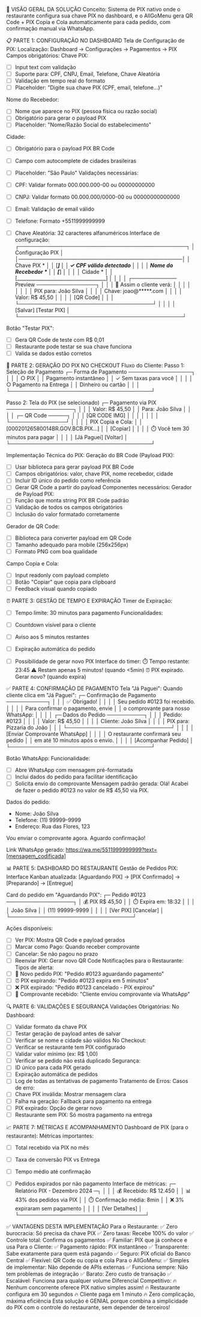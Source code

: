 
🎯 VISÃO GERAL DA SOLUÇÃO
Conceito:
Sistema de PIX nativo onde o restaurante configura sua chave PIX no dashboard, e o AllGoMenu gera QR Code + PIX Copia e Cola automaticamente para cada pedido, com confirmação manual via WhatsApp.

📋 PARTE 1: CONFIGURAÇÃO NO DASHBOARD
Tela de Configuração de PIX:
Localização: Dashboard → Configurações → Pagamentos → PIX
Campos obrigatórios:
Chave PIX:
- [ ] Input text com validação
- [ ] Suporte para: CPF, CNPJ, Email, Telefone, Chave Aleatória
- [ ] Validação em tempo real do formato
- [ ] Placeholder: "Digite sua chave PIX (CPF, email, telefone...)"

Nome do Recebedor:
- [ ] Nome que aparece no PIX (pessoa física ou razão social)
- [ ] Obrigatório para gerar o payload PIX
- [ ] Placeholder: "Nome/Razão Social do estabelecimento"

Cidade:
- [ ] Obrigatório para o payload PIX BR Code
- [ ] Campo com autocomplete de cidades brasileiras
- [ ] Placeholder: "São Paulo"
Validações necessárias:
- [ ] CPF: Validar formato 000.000.000-00 ou 00000000000
- [ ] CNPJ: Validar formato 00.000.000/0000-00 ou 00000000000000
- [ ] Email: Validação de email válido
- [ ] Telefone: Formato +5511999999999
- [ ] Chave Aleatória: 32 caracteres alfanuméricos
Interface de configuração:
┌─────────────────────────────────────────────┐
│           Configuração PIX                 │
│────────────────────────────────────────────│
│ Chave PIX *                                │
│ [_____________________________________]     │
│ ✓ CPF válido detectado                     │
│                                            │
│ Nome do Recebedor *                        │
│ [_____________________________________]     │
│                                            │
│ Cidade *                                   │
│ [_____________________________________]     │
│                                            │
│ ┌──────────── Preview ────────────────┐    │
│ │ 📱 Assim o cliente verá:            │    │
│ │                                    │    │
│ │ PIX para: João Silva               │    │
│ │ Chave: joao@*****.com              │    │
│ │ Valor: R$ 45,50                    │    │
│ │ [QR Code]                          │    │
│ └────────────────────────────────────┘    │
│                                            │
│ [Salvar]   [Testar PIX]                   │
└────────────────────────────────────────────┘



Botão "Testar PIX":
- [ ] Gera QR Code de teste com R$ 0,01
- [ ] Restaurante pode testar se sua chave funciona
- [ ] Valida se dados estão corretos

📱 PARTE 2: GERAÇÃO DO PIX NO CHECKOUT
Fluxo do Cliente:
Passo 1: Seleção de Pagamento
┌─ Forma de Pagamento ─────────────────┐
│                                      │
│ ○ PIX                               │
│   Pagamento instantâneo              │
│   ✓ Sem taxas para você             │
│                                      │
│ ○ Pagamento na Entrega              │
│   Dinheiro ou cartão                 │
│                                      │
└──────────────────────────────────────┘

Passo 2: Tela do PIX (se selecionado)
┌─ Pagamento via PIX ──────────────────┐
│                                      │
│ Valor: R$ 45,50                     │
│ Para: João Silva                     │
│                                      │
│ ┌─ QR Code ─────┐                   │
│ │ [QR CODE IMG] │                   │
│ │               │                   │
│ └───────────────┘                   │
│                                      │
│ PIX Copia e Cola:                   │
│ [00020126580014BR.GOV.BCB.PIX...]   │
│ [Copiar]                            │
│                                      │
│ ⏱️ Você tem 30 minutos para pagar   │
│                                      │
│ [Já Paguei] [Voltar]                │
└──────────────────────────────────────┘

Implementação Técnica do PIX:
Geração do BR Code (Payload PIX):
- [ ] Usar biblioteca para gerar payload PIX BR Code
- [ ] Campos obrigatórios: valor, chave PIX, nome recebedor, cidade
- [ ] Incluir ID único do pedido como referência
- [ ] Gerar QR Code a partir do payload
Componentes necessários:
Gerador de Payload PIX:
- [ ] Função que monta string PIX BR Code padrão
- [ ] Validação de todos os campos obrigatórios
- [ ] Inclusão do valor formatado corretamente

Gerador de QR Code:
- [ ] Biblioteca para converter payload em QR Code
- [ ] Tamanho adequado para mobile (256x256px)
- [ ] Formato PNG com boa qualidade

Campo Copia e Cola:
- [ ] Input readonly com payload completo
- [ ] Botão "Copiar" que copia para clipboard
- [ ] Feedback visual quando copiado

⏰ PARTE 3: GESTÃO DE TEMPO E EXPIRAÇÃO
Timer de Expiração:
- [ ] Tempo limite: 30 minutos para pagamento
Funcionalidades:
- [ ] Countdown visível para o cliente
- [ ] Aviso aos 5 minutos restantes
- [ ] Expiração automática do pedido
- [ ] Possibilidade de gerar novo PIX
Interface do timer:
⏱️ Tempo restante: 23:45
⚠️ Restam apenas 5 minutos! (quando <5min)
⏰ PIX expirado. Gerar novo? (quando expira)


✅ PARTE 4: CONFIRMAÇÃO DE PAGAMENTO
Tela "Já Paguei":
Quando cliente clica em "Já Paguei":
┌─ Confirmação de Pagamento ───────────┐
│                                      │
│ ✅ Obrigado!                        │
│                                      │
│ Seu pedido #0123 foi recebido.      │
│                                      │
│ Para confirmar o pagamento, envie    │
│ o comprovante para nosso WhatsApp:   │
│                                      │
│ ┌─ Dados do Pedido ──────────┐      │
│ │ Pedido: #0123              │      │
│ │ Valor: R$ 45,50            │      │
│ │ Cliente: João Silva        │      │
│ │ PIX para: Pizzaria do João │      │
│ └────────────────────────────┘      │
│                                      │
│ [Enviar Comprovante WhatsApp]       │
│                                      │
│ O restaurante confirmará seu pedido  │
│ em até 10 minutos após o envio.     │
│                                      │
│ [Acompanhar Pedido]                 │
└──────────────────────────────────────┘

Botão WhatsApp:
Funcionalidade:
- [ ] Abre WhatsApp com mensagem pré-formatada
- [ ] Inclui dados do pedido para facilitar identificação
- [ ] Solicita envio do comprovante
Mensagem padrão gerada:
Olá! Acabei de fazer o pedido #0123 no valor de R$ 45,50 via PIX.

Dados do pedido:
- Nome: João Silva
- Telefone: (11) 99999-9999
- Endereço: Rua das Flores, 123

Vou enviar o comprovante agora. Aguardo confirmação!

Link WhatsApp gerado: https://wa.me/5511999999999?text=[mensagem_codificada]

📊 PARTE 5: DASHBOARD DO RESTAURANTE
Gestão de Pedidos PIX:
Interface Kanban atualizada:
[Aguardando PIX] → [PIX Confirmado] → [Preparando] → [Entregue]

Card do pedido em "Aguardando PIX":
┌─ Pedido #0123 ──────────────────┐
│ 💰 PIX R$ 45,50                │
│ ⏱️ Expira em: 18:32            │
│                                 │
│ João Silva                      │
│ (11) 99999-9999                │
│                                 │
│ [Ver PIX] [Cancelar]           │
└─────────────────────────────────┘

Ações disponíveis:
- [ ] Ver PIX: Mostra QR Code e payload gerados
- [ ] Marcar como Pago: Quando receber comprovante
- [ ] Cancelar: Se não pagou no prazo
- [ ] Reenviar PIX: Gerar novo QR Code
Notificações para o Restaurante:
Tipos de alerta:
- [ ] 🔔 Novo pedido PIX: "Pedido #0123 aguardando pagamento"
- [ ] ⏰ PIX expirando: "Pedido #0123 expira em 5 minutos"
- [ ] ❌ PIX expirado: "Pedido #0123 cancelado - PIX expirou"
- [ ] 📱 Comprovante recebido: "Cliente enviou comprovante via WhatsApp"

🔍 PARTE 6: VALIDAÇÕES E SEGURANÇA
Validações Obrigatórias:
No Dashboard:
- [ ] Validar formato da chave PIX
- [ ] Testar geração de payload antes de salvar
- [ ] Verificar se nome e cidade são válidos
No Checkout:
- [ ] Verificar se restaurante tem PIX configurado
- [ ] Validar valor mínimo (ex: R$ 1,00)
- [ ] Verificar se pedido não está duplicado
Segurança:
- [ ] ID único para cada PIX gerado
- [ ] Expiração automática de pedidos
- [ ] Log de todas as tentativas de pagamento
Tratamento de Erros:
Casos de erro:
- [ ] Chave PIX inválida: Mostrar mensagem clara
- [ ] Falha na geração: Fallback para pagamento na entrega
- [ ] PIX expirado: Opção de gerar novo
- [ ] Restaurante sem PIX: Só mostra pagamento na entrega

📈 PARTE 7: MÉTRICAS E ACOMPANHAMENTO
Dashboard de PIX (para o restaurante):
Métricas importantes:
- [ ] Total recebido via PIX no mês
- [ ] Taxa de conversão PIX vs Entrega
- [ ] Tempo médio até confirmação
- [ ] Pedidos expirados por não pagamento
Interface de métricas:
┌─ Relatório PIX - Dezembro 2024 ─┐
│                                  │
│ 💰 Recebido: R$ 12.450          │
│ 📊 43% dos pedidos via PIX      │
│ ⏱️ Confirmação média: 8min      │
│ ❌ 3% expiraram sem pagamento   │
│                                  │
│ [Ver Detalhes]                  │
└──────────────────────────────────┘


✅ VANTAGENS DESTA IMPLEMENTAÇÃO
Para o Restaurante:
✅ Zero burocracia: Só precisa da chave PIX
 ✅ Zero taxas: Recebe 100% do valor
 ✅ Controle total: Confirma os pagamentos
 ✅ Familiar: PIX que já conhece e usa
Para o Cliente:
✅ Pagamento rápido: PIX instantâneo
 ✅ Transparente: Sabe exatamente para quem está pagando
 ✅ Seguro: PIX oficial do Banco Central
 ✅ Flexível: QR Code ou copia e cola
Para o AllGoMenu:
✅ Simples de implementar: Não depende de APIs externas
 ✅ Funciona sempre: Não tem problemas de integração
 ✅ Barato: Zero custo de transação
 ✅ Escalável: Funciona para qualquer volume
Diferencial Competitivo:
🔥 Nenhum concorrente oferece PIX nativo simples assim!
 🔥 Restaurante configura em 30 segundos
 🔥 Cliente paga em 1 minuto
 🔥 Zero complicação, máxima eficiência
Esta solução é GENIAL porque combina a simplicidade do PIX com o controle do restaurante, sem depender de terceiros!

